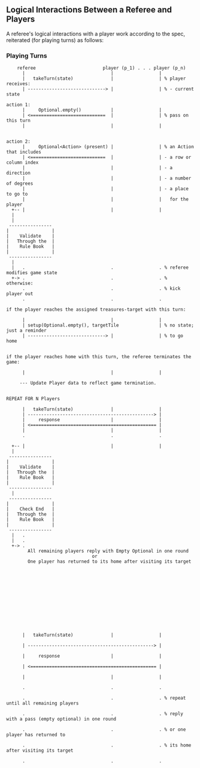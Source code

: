## Logical Interactions Between a Referee and Players

A referee's logical interactions with a player work according to the spec, reiterated (for playing turns) as follows: 

### Playing Turns

        referee                         player (p_1) . . . player (p_n)
          |                                |                 |
          |   takeTurn(state)              |                 | % player receives:
          | -----------------------------> |                 | % - current state            

    action 1:
          |     Optional.empty()           |                 |
          | <============================  |                 | % pass on this turn
          |                                |                 |


    action 2:
          |     Optional<Action> (present) |                 | % an Action that includes
          | <============================  |                 | - a row or column index
          |                                |                 | - a direction
          |                                |                 | - a number of degrees
          |                                |                 | - a place to go to
          |                                |                 |   for the player
      +-- |                                |                 |
      |
      |
     ----------------
    |                |
    |    Validate    |
    |   Through the  | 
    |    Rule Book   |
    |                |
     ----------------
      |   
      |   .                                .                 . % referee modifies game state
      +-> .                                .                 . % otherwise:
          .                                .                 . % kick player out
          .                                .                 .

    if the player reaches the assigned treasures-target with this turn:

          |                                |                 |
          | setup(Optional.empty(), targetTile               | % no state; just a reminder
          | -----------------------------> |                 | % to go home


    if the player reaches home with this turn, the referee terminates the game:

          |                                |                 |

         --- Update Player data to reflect game termination.


    REPEAT FOR N Players

          |   takeTurn(state)              |                 |
          | -----------------------------------------------> |
          |     response                   |                 |
          | <=============================================== |
          |                                |                 |
          .                                .                 .

      +-- |                                |                 |
      |
     ----------------
    |                |
    |    Validate    |
    |   Through the  | 
    |    Rule Book   |
    |                |
     ----------------
      |
     ----------------
    |                |
    |    Check End   |
    |   Through the  |  
    |    Rule Book   |
    |                |
     ----------------
      |   .                                                
      |   .
      +-> .
            All remaining players reply with Empty Optional in one round
                                    or 
            One player has returned to its home after visiting its target



    

    

    

    

    

          |   takeTurn(state)              |                 |

          | -----------------------------------------------> |

          |     response                   |                 |

          | <=============================================== |

          |                                |                 |

          .                                .                 .

          .                                .                 . % repeat until all remaining players

          .                                .                 . % reply with a pass (empty optional) in one round

          .                                .                 . % or one player has returned to

          .                                .                 . % its home after visiting its target

          .                                .                 .